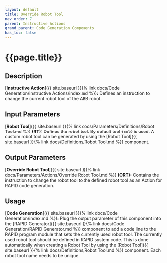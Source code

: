 ```yaml
---
layout: default
title: Override Robot Tool
nav_order: 7
parent: Instructive Actions
grand_parent: Code Generation Components
has_toc: false
---
```


# **{{page.title}}**

## **Description**

[**Instructive Action**]({{ site.baseurl }}{% link docs/Code Generation/Instructive Actions/index.md %})**:** 
Defines an instruction to change the current robot tool of the ABB robot.

## **Input Parameters**

[**Robot Tool**]({{ site.baseurl }}{% link docs/Parameters/Definitions/Robot Tool.md %}) **(RT):** Defines the robot tool. By default tool `tool0` is used. A custom robot tool can be generated by using the 
[Robot Tool]({{ site.baseurl }}{% link docs/Definitions/Robot Tool.md %}) component.

## **Output Parameters**

[**Override Robot Tool**]({{ site.baseurl }}{% link docs/Parameters/Actions/Override Robot Tool.md %}) **(ORT):** Contains the instruction to change the robot tool to the defined robot tool as an Action for RAPID code generation.

## **Usage**

[**Code Generation**]({{ site.baseurl }}{% link docs/Code Generation/index.md %})**:** 
Plug the output parameter of this component into the [RAPID Generator]({{ site.baseurl }}{% link docs/Code Generation/RAPID Generator.md %}) component 
to add a code line to the RAPID program module that sets the currently used robot tool. The currently used robot tool should be defined in RAPID system code. 
This is done automatically when creating a Robot Tool by using the [Robot Tool]({{ site.baseurl }}{% link docs/Definitions/Robot Tool.md %}) component. Each robot tool name needs to be unique.
